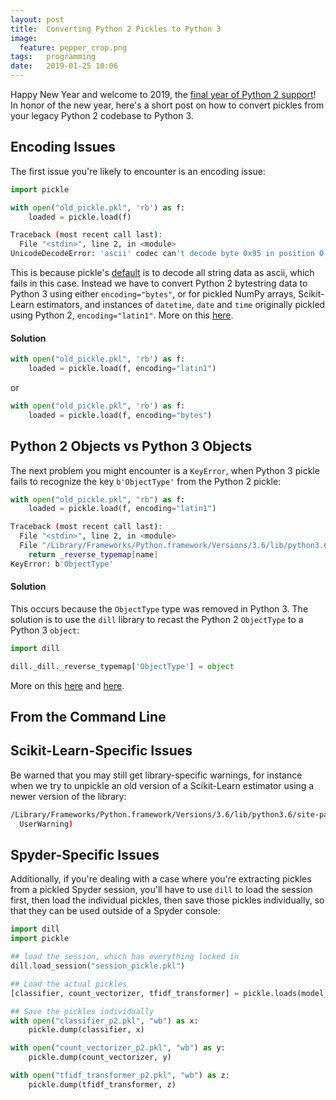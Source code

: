 ```yaml
---
layout: post
title:  Converting Python 2 Pickles to Python 3
image:
  feature: pepper_crop.png
tags:   programming
date:   2019-01-25 10:06
---
```


Happy New Year and welcome to 2019, the [final year of Python 2 support](https://pythonclock.org/)! In honor of the new year, here's a short post on how to convert pickles from your legacy Python 2 codebase to Python 3.


## Encoding Issues

The first issue you're likely to encounter is an encoding issue:

```python
import pickle

with open("old_pickle.pkl", 'rb') as f:
    loaded = pickle.load(f) 
```

```bash
Traceback (most recent call last):
  File "<stdin>", line 2, in <module>
UnicodeDecodeError: 'ascii' codec can't decode byte 0x95 in position 0: ordinal not in range(128)
```

This is because pickle's [default](https://docs.python.org/3/library/pickle.html#pickle.load) is to decode all string data as ascii, which fails in this case. Instead we have to convert Python 2 bytestring data to Python 3 using either `encoding="bytes"`, or for pickled NumPy arrays, Scikit-Learn estimators, and instances of `datetime`, `date` and `time` originally pickled using Python 2, `encoding="latin1"`. More on this [here](https://stackoverflow.com/questions/28218466/unpickling-a-python-2-object-with-python-3/28218598#28218598).

#### Solution
``` python
with open("old_pickle.pkl", 'rb') as f:
    loaded = pickle.load(f, encoding="latin1") 
```
or
``` python
with open("old_pickle.pkl", 'rb') as f:
    loaded = pickle.load(f, encoding="bytes") 
```

## Python 2 Objects vs Python 3 Objects

The next problem you might encounter is a `KeyError`, when Python 3 pickle fails to recognize the key `b'ObjectType'` from the Python 2 pickle:

```python
with open("old_pickle.pkl", "rb") as f:
    loaded = pickle.load(f, encoding="latin1")
```

```bash
Traceback (most recent call last):
  File "<stdin>", line 2, in <module>
  File "/Library/Frameworks/Python.framework/Versions/3.6/lib/python3.6/site-packages/dill/_dill.py", line 568, in _load_type
    return _reverse_typemap[name]
KeyError: b'ObjectType'
```

#### Solution

This occurs because the `ObjectType` type was removed in Python 3. The solution is to use the `dill` library to recast the Python 2 `ObjectType` to a Python 3 `object`:

``` python
import dill

dill._dill._reverse_typemap['ObjectType'] = object
```

More on this [here](https://stackoverflow.com/questions/42960637/python-3-5-dill-pickling-unpickling-on-different-servers-keyerror-classtype) and [here](https://stackoverflow.com/questions/52687577/error-keyerror-objecttype-when-loading-pickle).


## From the Command Line

<script src="https://gist.github.com/rebeccabilbro/2c7bb4d1acfbcdcf9156e7b9b7577cba.js"></script>


## Scikit-Learn-Specific Issues

Be warned that you may still get library-specific warnings, for instance when we try to unpickle an old version of a Scikit-Learn estimator using a newer version of the library:

```bash
/Library/Frameworks/Python.framework/Versions/3.6/lib/python3.6/site-packages/sklearn/base.py:251: UserWarning: Trying to unpickle estimator TfidfTransformer from version 0.20.2 when using version 0.20.1. This might lead to breaking code or invalid results. Use at your own risk.
  UserWarning)
```

## Spyder-Specific Issues

Additionally, if you're dealing with a case where you're extracting pickles from a pickled Spyder session, you'll have to use `dill` to load the session first, then load the individual pickles, then save those pickles individually, so that they can be used outside of a Spyder console:

```python
import dill
import pickle

## load the session, which has everything locked in
dill.load_session("session_pickle.pkl")

## Load the actual pickles
[classifier, count_vectorizer, tfidf_transformer] = pickle.loads(model_components)

## Save the pickles individually
with open("classifier_p2.pkl", "wb") as x:
    pickle.dump(classifier, x)

with open("count_vectorizer_p2.pkl", "wb") as y:
    pickle.dump(count_vectorizer, y)

with open("tfidf_transformer_p2.pkl", "wb") as z:
    pickle.dump(tfidf_transformer, z)

```